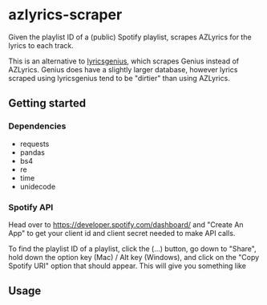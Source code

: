 # azlyrics-scraper
Given the playlist ID of a (public) Spotify playlist, scrapes AZLyrics for the lyrics to each track.

This is an alternative to [lyricsgenius](https://github.com/johnwmillr/LyricsGenius), which scrapes Genius instead of AZLyrics. Genius does have a slightly larger database, however lyrics scraped using lyricsgenius tend to be "dirtier" than using AZLyrics.

## Getting started
### Dependencies
- requests
- pandas
- bs4
- re
- time
- unidecode
### Spotify API
Head over to https://developer.spotify.com/dashboard/ and "Create An App" to get your client id and client secret needed to make API calls.

To find the playlist ID of a playlist, click the (...) button, go down to "Share", hold down the option key (Mac) / Alt key (Windows), and click on the "Copy Spotify URI" option that should appear. This will give you something like

## Usage
